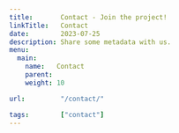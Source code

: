 ```yaml
---
title:       Contact - Join the project!
linkTitle:   Contact
date:        2023-07-25
description: Share some metadata with us.
menu:
  main:
    name:   Contact
    parent:
    weight: 10

url:         "/contact/"

tags:        ["contact"]
---
```


<div>
<script charset="utf-8" type="text/javascript" src="//js-eu1.hsforms.net/forms/embed/v2.js"></script>
<script>
  hbspt.forms.create({
    region: "eu1",
    portalId: "26321893",
    formId: "f86605a5-fcbf-422f-95c3-7ae60c7a3235"
  });
</script>
</div>
